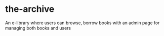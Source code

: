 # the-archive
An e-library where users can browse, borrow books with an admin page for managing both books and users
